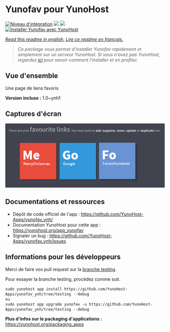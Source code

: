 # Yunofav pour YunoHost

[![Niveau d'intégration](https://dash.yunohost.org/integration/yunofav.svg)](https://dash.yunohost.org/appci/app/yunofav) ![](https://ci-apps.yunohost.org/ci/badges/yunofav.status.svg) ![](https://ci-apps.yunohost.org/ci/badges/yunofav.maintain.svg)  
[![Installer Yunofav avec YunoHost](https://install-app.yunohost.org/install-with-yunohost.svg)](https://install-app.yunohost.org/?app=yunofav)

*[Read this readme in english.](./README.md)*
*[Lire ce readme en français.](./README_fr.md)*

> *Ce package vous permet d'installer Yunofav rapidement et simplement sur un serveur YunoHost.
Si vous n'avez pas YunoHost, regardez [ici](https://yunohost.org/#/install) pour savoir comment l'installer et en profiter.*

## Vue d'ensemble

Une page de liens favoris

**Version incluse :** 1.0~ynh1



## Captures d'écran

![](./doc/screenshots/Screenshot.png)

## Documentations et ressources

* Dépôt de code officiel de l'app : https://github.com/YunoHost-Apps/yunofav_ynh/
* Documentation YunoHost pour cette app : https://yunohost.org/app_yunofav
* Signaler un bug : https://github.com/YunoHost-Apps/yunofav_ynh/issues

## Informations pour les développeurs

Merci de faire vos pull request sur la [branche testing](https://github.com/YunoHost-Apps/yunofav_ynh/tree/testing).

Pour essayer la branche testing, procédez comme suit.
```
sudo yunohost app install https://github.com/YunoHost-Apps/yunofav_ynh/tree/testing --debug
ou
sudo yunohost app upgrade yunofav -u https://github.com/YunoHost-Apps/yunofav_ynh/tree/testing --debug
```

**Plus d'infos sur le packaging d'applications :** https://yunohost.org/packaging_apps